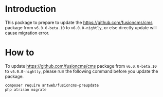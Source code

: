 # Introduction
This package to prepare to update the https://github.com/fusioncms/cms package from `v6.0.0-beta.10` to `v6.0.0-nightly`, or else directly update will cause migration error.

# How to
To update https://github.com/fusioncms/cms package from `v6.0.0-beta.10` to `v6.0.0-nightly`, please run the following command before you update the package.

```
composer require antweb/fusioncms-preupdate
php atrisan migrate
```
